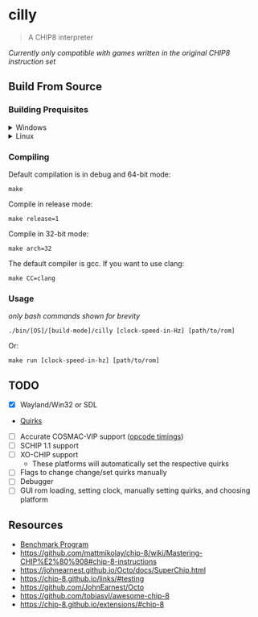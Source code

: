 # cilly
> A CHIP8 interpreter

*Currently only compatible with games written in the original CHIP8 instruction set*
## Build From Source
### Building Prequisites
<details>
    <summary>Windows</summary>

- [MSYS2 MinGW Toolchain](https://www.msys2.org/)
- gcc or clang
- SDL2
- Make

## How to use MSYS to build
After installation, launch the following environment and install the respective packages.
| Compiler | Architecture | Environment | Packages |
| -------- | ------------ | ----------- | -------- |
| gcc  |  32-bit  | MINGW32 | `pacman -S mingw-w64-i686-gcc mingw-w64-i686-SDL2`|
| gcc  |  64-bit  |  UCRT64 | `pacman -S mingw-w64-ucrt-x86_64-gcc mingw-w64-ucrt-x86_64-SDL2`|
| clang | 32-bit | CLANG32 | `pacman -S mingw-w64-clang-i686-clang mingw-w64-clang-i686-SDL2`|
| clang | 64-bit | CLANG64/UCRT64 | Using UCRT64: </br> `pacman -S mingw-w64-ucrt-x86_64-clang mingw-w64-ucrt-x86_64-SDL2`</br> Using CLANG64: </br> `pacman -S mingw-w64-x86_64-clang mingw-w64-clang-x86_64-SDL2`|

Also install git and make:
```
pacman -S git make
```
Now, clone the source directory to your desired location:
```
git clone https://github.com/rondelfino/cilly.git
```
</details>

<details>
    <summary>Linux</summary>    

- gcc or clang
- SDL2
- Make

</details>

### Compiling
Default compilation is in debug and 64-bit mode:
```
make
```
Compile in release mode:
```
make release=1 
```
Compile in 32-bit mode:
```
make arch=32
```
The default compiler is gcc. If you want to use clang:
```
make CC=clang
```
### Usage
*only bash commands shown for brevity*
```
./bin/[OS]/[build-mode]/cilly [clock-speed-in-Hz] [path/to/rom]
```
Or:
```
make run [clock-speed-in-hz] [path/to/rom]
```
## TODO
- [x] Wayland/Win32 or SDL
- [Quirks](https://chip8.gulrak.net/#quirk11)
- [ ] Accurate COSMAC-VIP support ([opcode timings](https://jackson-s.me/2019/07/13/Chip-8-Instruction-Scheduling-and-Frequency.html))
- [ ] SCHIP 1.1 support
- [ ] XO-CHIP support
    - These platforms will automatically set the respective quirks
- [ ] Flags to change change/set quirks manually
- [ ] Debugger
- [ ] GUI rom loading, setting clock, manually setting quirks, and choosing platform

## Resources
- [Benchmark Program](https://github.com/Milk-Cool/chip8-benchmark)
- https://github.com/mattmikolay/chip-8/wiki/Mastering-CHIP%E2%80%908#chip-8-instructions
- https://johnearnest.github.io/Octo/docs/SuperChip.html
- https://chip-8.github.io/links/#testing
- https://github.com/JohnEarnest/Octo
- https://github.com/tobiasvl/awesome-chip-8
- https://chip-8.github.io/extensions/#chip-8

